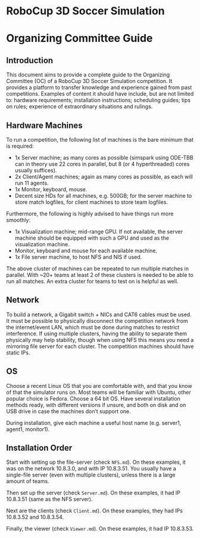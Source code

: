 # RoboCup 3D Soccer Simulation

# Organizing Committee Guide

## Introduction

This document aims to provide a complete guide to the Organizing Committee (OC) of a RoboCup 3D Soccer Simulation competition. It provides a platform to transfer knowledge and experience gained from past competitions. Examples of content it should have include, but are not limited to: hardware requirements; installation instructions; scheduling guides; tips on rules; experience of extraordinary situations and rulings.

## Hardware Machines

To run a competition,  the following list of machines is the bare minimum that  is required:

- 1x Server machine; as many cores as possible (simspark using ODE-TBB can in theory use 22 cores in parallel, but 8 (or 4 hyperthreaded) cores usually suffices).
- 2x Client/Agent machines; again as many cores as possible, as each will run 11 agents.
- 1x Monitor, keyboard, mouse.
- Decent size HDs for all machines, e.g. 500GB; for the server machine to store match logfiles, for client machines to store team logfiles.

Furthermore, the following is highly advised to have things run more smoothly:
	
- 1x Visualization machine; mid-range GPU. If not available, the server machine should be equipped with such a GPU and used as the visualization machine.
- Monitor, keyboard and mouse for each available machine.
- 1x File server machine, to host NFS and NIS if used.

The above cluster of machines can be repeated to run multiple matches in parallel. With ~20+ teams at least 2 of these clusters is needed to be able to run all matches. An extra cluster for teams to test on is helpful as well.


## Network

To build a network, a Gigabit switch + NICs and CAT6 cables must be used.
It must be possible to physically disconnect the competition network from the internet/event LAN, which must be done during matches to restrict interference. If using multiple clusters, having the ability to separate them physically may help stability, though when using NFS this means you need a mirroring file server for each cluster.
The competition machines should have static IPs.

## OS

Choose a recent Linux OS that you are comfortable with, and that you know of that the simulator runs on. Most teams will be familiar with Ubuntu, other popular choice is Fedora.
Choose a 64 bit OS.
Have several installation methods ready, with different versions if unsure, and both on disk and on USB drive in case the machines don’t support one.

During installation, give each machine a useful host name (e.g. server1, agent1, monitor1).

## Installation Order

Start with setting up the file-server (check `NFS.md`). On these examples, it was on the network 10.8.3.0, and with IP 10.8.3.51. You usually have a single-file server (even with multiple clusters), unless there is a large amount of teams.

Then set up the server (check `Server.md`). On these examples, it had IP 10.8.3.51 (same as the NFS server).

Next are the clients (check `Client.md`). On these examples, they had IPs 10.8.3.52 and 10.8.3.54.

Finally, the viewer (check `Viewer.md`). On these examples, it had IP 10.8.3.53.

